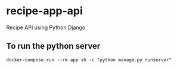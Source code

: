 # recipe-app-api
Recipe API using Python Django

## To run the python server
  ```
  docker-compose run --rm app sh -c "python manage.py runserver"
  ```

